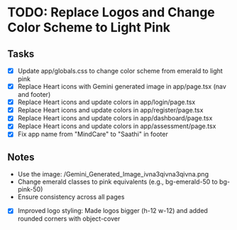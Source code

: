 # TODO: Replace Logos and Change Color Scheme to Light Pink

## Tasks
- [x] Update app/globals.css to change color scheme from emerald to light pink
- [x] Replace Heart icons with Gemini generated image in app/page.tsx (nav and footer)
- [x] Replace Heart icons and update colors in app/login/page.tsx
- [x] Replace Heart icons and update colors in app/register/page.tsx
- [x] Replace Heart icons and update colors in app/dashboard/page.tsx
- [x] Replace Heart icons and update colors in app/assessment/page.tsx
- [x] Fix app name from "MindCare" to "Saathi" in footer

## Notes
- Use the image: /Gemini_Generated_Image_ivna3qivna3qivna.png
- Change emerald classes to pink equivalents (e.g., bg-emerald-50 to bg-pink-50)
- Ensure consistency across all pages
- [x] Improved logo styling: Made logos bigger (h-12 w-12) and added rounded corners with object-cover
